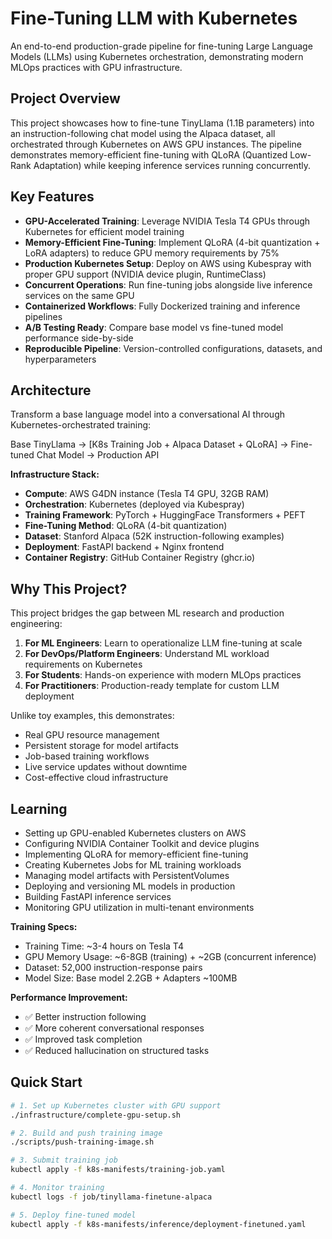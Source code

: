 # Fine-Tuning LLM with Kubernetes

An end-to-end production-grade pipeline for fine-tuning Large Language Models (LLMs) 
using Kubernetes orchestration, demonstrating modern MLOps practices with GPU infrastructure.

## Project Overview

This project showcases how to fine-tune TinyLlama (1.1B parameters) into an instruction-following 
chat model using the Alpaca dataset, all orchestrated through Kubernetes on AWS GPU instances. 
The pipeline demonstrates memory-efficient fine-tuning with QLoRA (Quantized Low-Rank Adaptation) 
while keeping inference services running concurrently.

## Key Features

- **GPU-Accelerated Training**: Leverage NVIDIA Tesla T4 GPUs through Kubernetes for efficient model training
- **Memory-Efficient Fine-Tuning**: Implement QLoRA (4-bit quantization + LoRA adapters) to reduce GPU memory requirements by 75%
- **Production Kubernetes Setup**: Deploy on AWS using Kubespray with proper GPU support (NVIDIA device plugin, RuntimeClass)
- **Concurrent Operations**: Run fine-tuning jobs alongside live inference services on the same GPU
- **Containerized Workflows**: Fully Dockerized training and inference pipelines
- **A/B Testing Ready**: Compare base model vs fine-tuned model performance side-by-side
- **Reproducible Pipeline**: Version-controlled configurations, datasets, and hyperparameters

## Architecture

Transform a base language model into a conversational AI through Kubernetes-orchestrated training:

Base TinyLlama → [K8s Training Job + Alpaca Dataset + QLoRA] → Fine-tuned Chat Model → Production API

**Infrastructure Stack:**
- **Compute**: AWS G4DN instance (Tesla T4 GPU, 32GB RAM)
- **Orchestration**: Kubernetes (deployed via Kubespray)
- **Training Framework**: PyTorch + HuggingFace Transformers + PEFT
- **Fine-Tuning Method**: QLoRA (4-bit quantization)
- **Dataset**: Stanford Alpaca (52K instruction-following examples)
- **Deployment**: FastAPI backend + Nginx frontend
- **Container Registry**: GitHub Container Registry (ghcr.io)

## Why This Project?

This project bridges the gap between ML research and production engineering:

1. **For ML Engineers**: Learn to operationalize LLM fine-tuning at scale
2. **For DevOps/Platform Engineers**: Understand ML workload requirements on Kubernetes
3. **For Students**: Hands-on experience with modern MLOps practices
4. **For Practitioners**: Production-ready template for custom LLM deployment

Unlike toy examples, this demonstrates:
- Real GPU resource management
- Persistent storage for model artifacts
- Job-based training workflows
- Live service updates without downtime
- Cost-effective cloud infrastructure

## Learning

- Setting up GPU-enabled Kubernetes clusters on AWS
- Configuring NVIDIA Container Toolkit and device plugins
- Implementing QLoRA for memory-efficient fine-tuning
- Creating Kubernetes Jobs for ML training workloads
- Managing model artifacts with PersistentVolumes
- Deploying and versioning ML models in production
- Building FastAPI inference services
- Monitoring GPU utilization in multi-tenant environments

**Training Specs:**
- Training Time: ~3-4 hours on Tesla T4
- GPU Memory Usage: ~6-8GB (training) + ~2GB (concurrent inference)
- Dataset: 52,000 instruction-response pairs
- Model Size: Base model 2.2GB + Adapters ~100MB

**Performance Improvement:**
- ✅ Better instruction following
- ✅ More coherent conversational responses
- ✅ Improved task completion
- ✅ Reduced hallucination on structured tasks

## Quick Start
```bash
# 1. Set up Kubernetes cluster with GPU support
./infrastructure/complete-gpu-setup.sh

# 2. Build and push training image
./scripts/push-training-image.sh

# 3. Submit training job
kubectl apply -f k8s-manifests/training-job.yaml

# 4. Monitor training
kubectl logs -f job/tinyllama-finetune-alpaca

# 5. Deploy fine-tuned model
kubectl apply -f k8s-manifests/inference/deployment-finetuned.yaml

